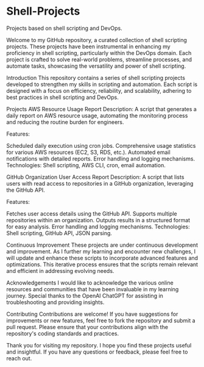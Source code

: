 # Shell-Projects
Projects based on shell scripting and DevOps.

Welcome to my GitHub repository, a curated collection of shell scripting projects. These projects have been instrumental in enhancing my proficiency in shell 
scripting, particularly within the DevOps domain. Each project is crafted to solve real-world problems, streamline processes, and automate tasks, showcasing the 
versatility and power of shell scripting.

Introduction
This repository contains a series of shell scripting projects developed to strengthen my skills in scripting and automation. Each script is designed with a focus 
on 
efficiency, reliability, and scalability, adhering to best practices in shell scripting and DevOps.

Projects
AWS Resource Usage Report
Description: A script that generates a daily report on AWS resource usage, automating the monitoring process and reducing the routine burden for engineers.

Features:

Scheduled daily execution using cron jobs.
Comprehensive usage statistics for various AWS resources (EC2, S3, RDS, etc.).
Automated email notifications with detailed reports.
Error handling and logging mechanisms.
Technologies: Shell scripting, AWS CLI, cron, email automation.

GitHub Organization User Access Report
Description: A script that lists users with read access to repositories in a GitHub organization, leveraging the GitHub API.

Features:

Fetches user access details using the GitHub API.
Supports multiple repositories within an organization.
Outputs results in a structured format for easy analysis.
Error handling and logging mechanisms.
Technologies: Shell scripting, GitHub API, JSON parsing.

Continuous Improvement
These projects are under continuous development and improvement. As I further my learning and encounter new challenges, I will update and enhance these scripts to 
incorporate advanced features and optimizations. This iterative process ensures that the scripts remain relevant and efficient in addressing evolving needs.

Acknowledgements
I would like to acknowledge the various online resources and communities that have been invaluable in my learning journey. Special thanks to the OpenAI ChatGPT for 
assisting in troubleshooting and providing insights.

Contributing
Contributions are welcome! If you have suggestions for improvements or new features, feel free to fork the repository and submit a pull request. Please ensure that 
your contributions align with the repository's coding standards and practices.

Thank you for visiting my repository. I hope you find these projects useful and insightful. If you have any questions or feedback, please feel free to reach out.
